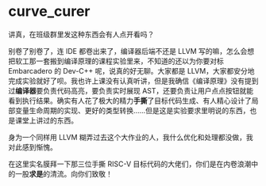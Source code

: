 # curve_curer

讲真，在班级群里发这种东西会有人点开看吗？





别卷了别卷了，连 IDE 都卷出来了，编译器后端不还是 LLVM 写的嘛，怎么会想把软工那一套搬到编译原理的课程实验里来，不知道的还以为你要对标 Embarcadero 的 Dev-C++ 呢，说真的好无聊。大家都是 LLVM，大家都安分地完成实验就好了呗。我也许上课没有认真听讲，但是我确信《编译原理》没有提到过**编译器**要负责代码高亮，要负责实时展现 AST，还要负责让用户点点按钮就能看到执行结果。确实有人花了极大的精力**手撕**了目标代码生成、有人精心设计了局部变量生命周期的实现、更好的类型转换……但是这是实验要求里明说的东西，也是课堂上讲过的东西。

身为一个同样用 LLVM 糊弄过去这个大作业的人，我什么优化和处理都没做，我对此感到惭愧。

在这里实名膜拜一下那三位手撕 RISC-V 目标代码的大佬们，你们是在内卷浪潮中的一股**求是**的清流。向你们致敬！
